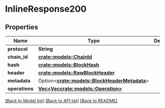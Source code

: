 # InlineResponse200

## Properties

Name | Type | Description | Notes
------------ | ------------- | ------------- | -------------
**protocol** | **String** |  | 
**chain_id** | [**crate::models::ChainId**](Chain_id.md) |  | 
**hash** | [**crate::models::BlockHash**](block_hash.md) |  | 
**header** | [**crate::models::RawBlockHeader**](raw_block_header.md) |  | 
**metadata** | Option<[**crate::models::BlockHeaderMetadata**](block_header_metadata.md)> |  | [optional]
**operations** | [**Vec<Vec<crate::models::Operation>>**](array.md) |  | 

[[Back to Model list]](../README.md#documentation-for-models) [[Back to API list]](../README.md#documentation-for-api-endpoints) [[Back to README]](../README.md)


